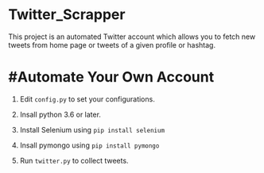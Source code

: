 # Twitter_Scrapper
This project is an automated Twitter account which allows you to fetch new tweets from home page or tweets of a given profile or hashtag.

#Automate Your Own Account
==========================
1. Edit `config.py` to set your configurations.
2. Insall python 3.6 or later.
3. Install Selenium using `pip install selenium`
4. Insall pymongo using `pip install pymongo`

5. Run `twitter.py` to collect tweets.

